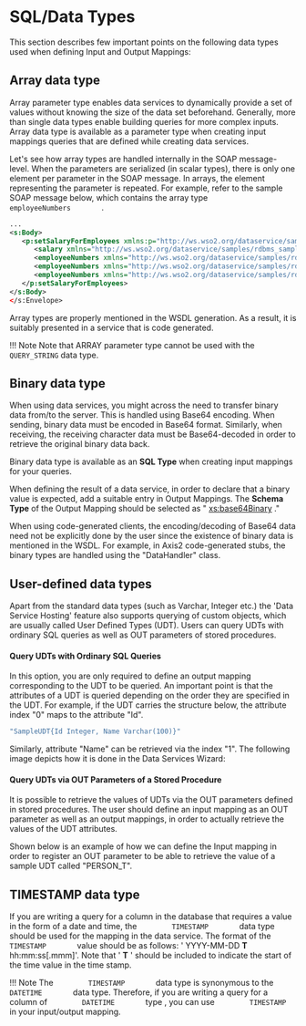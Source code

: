 # SQL/Data Types

This section describes few important points on the following data types
used when defining Input and Output Mappings:

## Array data type

Array parameter type enables data services to dynamically provide a set
of values without knowing the size of the data set beforehand.
Generally, more than single data types enable building queries for more
complex inputs. Array data type is available as a parameter type when
creating input mappings queries that are defined while creating data
services.  

Let's see how array types are handled internally in the SOAP
message-level. When the parameters are serialized (in scalar types),
there is only one element per parameter in the SOAP message. In arrays,
the element representing the parameter is repeated. For example, refer
to the sample SOAP message below, which contains the array type
`         employeeNumbers        ` .

```xml
...
<s:Body>
   <p:setSalaryForEmployees xmlns:p="http://ws.wso2.org/dataservice/samples/rdbms_sample">
      <salary xmlns="http://ws.wso2.org/dataservice/samples/rdbms_sample">15000</salary>
      <employeeNumbers xmlns="http://ws.wso2.org/dataservice/samples/rdbms_sample">1002</employeeNumbers>
      <employeeNumbers xmlns="http://ws.wso2.org/dataservice/samples/rdbms_sample">2014</employeeNumbers>
      <employeeNumbers xmlns="http://ws.wso2.org/dataservice/samples/rdbms_sample">4411</employeeNumbers>
   </p:setSalaryForEmployees>
</s:Body>
</s:Envelope>
```

Array types are properly mentioned in the WSDL generation. As a result,
it is suitably presented in a service that is code generated.

!!! Note
	Note that ARRAY parameter type cannot be used with the `QUERY_STRING` data type.

## Binary data type

When using data services, you might across the need to transfer binary
data from/to the server. This is handled using Base64 encoding. When
sending, binary data must be encoded in Base64 format. Similarly, when
receiving, the receiving character data must be Base64-decoded in order
to retrieve the original binary data back.

Binary data type is available as an **SQL Type** when creating input
mappings for your queries.

When defining the result of a data service, in order to declare that a
binary value is expected, add a suitable entry in Output Mappings. The
**Schema Type** of the Output Mapping should be selected as "
[xs:base64Binary](http://xsbase64Binary) ."

When using code-generated clients, the encoding/decoding of Base64 data
need not be explicitly done by the user since the existence of binary
data is mentioned in the WSDL. For example, in Axis2 code-generated
stubs, the binary types are handled using the "DataHandler" class.

## User-defined data types

Apart from the standard data types (such as Varchar, Integer etc.) the
'Data Service Hosting' feature also supports querying of custom objects,
which are usually called User Defined Types (UDT). Users can query UDTs
with ordinary SQL queries as well as OUT parameters of stored
procedures.  

#### Query UDTs with Ordinary SQL Queries 

In this option, you are only required to define an output mapping
corresponding to the UDT to be queried. An important point is that the
attributes of a UDT is queried depending on the order they are specified
in the UDT. For example, if the UDT carries the structure below, the
attribute index "0" maps to the attribute "Id".  

```java
"SampleUDT{Id Integer, Name Varchar(100)}"
```

Similarly, attribute "Name" can be retrieved via the index "1". The
following image depicts how it is done in the Data Services Wizard:  

#### Query UDTs via OUT Parameters of a Stored Procedure 

It is possible to retrieve the values of UDTs via the OUT parameters
defined in stored procedures. The user should define an input mapping as
an OUT parameter as well as an output mappings, in order to actually
retrieve the values of the UDT attributes.  

Shown below is an example of how we can define the Input mapping in
order to register an OUT parameter to be able to retrieve the value of a
sample UDT called "PERSON\_T".  

## TIMESTAMP data type

If you are writing a query for a column in the database that requires a
value in the form of a date and time, the `         TIMESTAMP        `
data type should be used for the mapping in the data service. The format
of the `         TIMESTAMP        ` value should be as follows: '
YYYY-MM-DD **T** hh:mm:ss\[.mmm\]'. Note that ' **T** ' should be
included to indicate the start of the time value in the time stamp.

!!! Note
    The `         TIMESTAMP        ` data type is synonymous to the `         DATETIME        ` data type. Therefore, if you are writing a query for a column of `         DATETIME        ` type , you can use `         TIMESTAMP        ` in your input/output mapping.